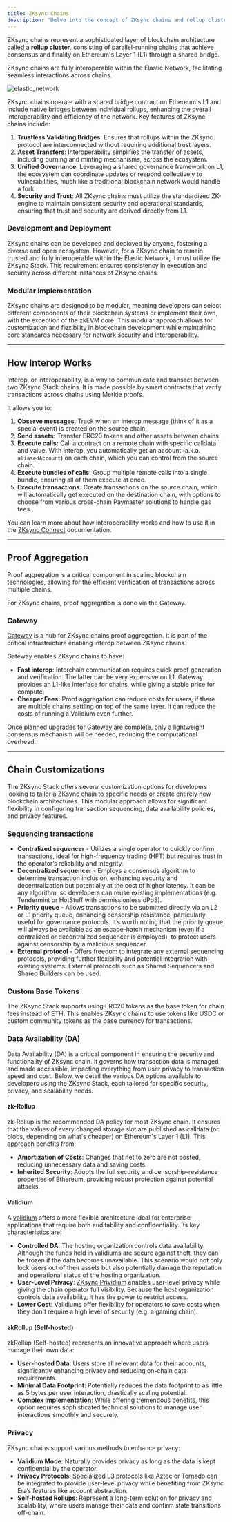 ```yaml
---
title: ZKsync Chains
description: "Delve into the concept of ZKsync chains and rollup clusters."
---
```


ZKsync chains represent a sophisticated layer of blockchain architecture called a **rollup cluster**,
consisting of parallel-running chains that achieve consensus and finality on Ethereum's Layer 1 (L1) through a shared bridge.

ZKsync chains are fully interoperable within the Elastic Network, facilitating seamless interactions across chains.

![elastic_network](/images/zk-stack/elastic_network.png)

ZKsync chains operate with a shared bridge contract on Ethereum's L1 and include native bridges between individual rollups,
enhancing the overall interoperability and efficiency of the network. Key features of ZKsync chains include:

1. **Trustless Validating Bridges**: Ensures that rollups within the ZKsync protocol are interconnected without requiring additional trust layers.
2. **Asset Transfers**: Interoperability simplifies the transfer of assets, including burning and minting mechanisms, across the ecosystem.
3. **Unified Governance**: Leveraging a shared governance framework on L1,
  the ecosystem can coordinate updates or respond collectively to vulnerabilities, much like a traditional blockchain network would handle a fork.
4. **Security and Trust**: All ZKsync chains must utilize the standardized ZK-engine to maintain consistent security and operational standards,
  ensuring that trust and security are derived directly from L1.

### Development and Deployment

ZKsync chains can be developed and deployed by anyone, fostering a diverse and open ecosystem.
However, for a ZKsync chain to remain trusted and fully interoperable within the Elastic Network, it must utilize the ZKsync Stack.
This requirement ensures consistency in execution and security across different instances of ZKsync chains.

### Modular Implementation

ZKsync chains are designed to be modular, meaning developers can select different components of their blockchain systems or implement their own,
with the exception of the zkEVM core.
This modular approach allows for customization and flexibility in blockchain development
while maintaining core standards necessary for network security and interoperability.

---

## How Interop Works

Interop, or interoperability, is a way to communicate and transact between two ZKsync Stack chains.
It is made possible by smart contracts that verify transactions across chains using Merkle proofs.

It allows you to:

1. **Observe messages**: Track when an interop message (think of it as a special event) is created on the source chain.
1. **Send assets:** Transfer ERC20 tokens and other assets between chains.
1. **Execute calls:** Call a contract on a remote chain with specific calldata and value.
  With interop, you automatically get an account (a.k.a. `aliasedAccount`) on each chain, which you can control from the source chain.
1. **Execute bundles of calls:** Group multiple remote calls into a single bundle, ensuring all of them execute at once.
1. **Execute transactions:** Create transactions on the source chain, which will automatically get executed on the destination chain,
  with options to choose from various cross-chain Paymaster solutions to handle gas fees.

You can learn more about how interoperability works and how to use it in the [ZKsync Connect](/zksync-network/unique-features/zksync-connect) documentation.

---

## Proof Aggregation

Proof aggregation is a critical component in scaling blockchain technologies,
allowing for the efficient verification of transactions across multiple chains.

For ZKsync chains, proof aggregation is done via the Gateway.

### Gateway

[Gateway](/zksync-protocol/gateway/overview) is a hub for ZKsync chains proof aggregation.
It is part of the critical infrastructure enabling interop between ZKsync chains.

Gateway enables ZKsync chains to have:

- **Fast interop**: Interchain communication requires quick proof generation and verification. The latter can be very expensive on L1.
  Gateway provides an L1-like interface for chains, while giving a stable price for compute.
- **Cheaper Fees:** Proof aggregation can reduce costs for users, if there are multiple chains settling on top of the same layer.
  It can reduce the costs of running a Validium even further.

Once planned upgrades for Gateway are complete, only a lightweight consensus mechanism will be needed, reducing the computational overhead.

---

## Chain Customizations

The ZKsync Stack offers several customization options for developers looking to tailor a ZKsync chain to specific needs
or create entirely new blockchain architectures.
This modular approach allows for significant flexibility in configuring transaction sequencing, data availability policies, and privacy features.

### Sequencing transactions

- **Centralized sequencer** - Utilizes a single operator to quickly confirm transactions,
  ideal for high-frequency trading (HFT) but requires trust in the operator’s reliability and integrity.
- **Decentralized sequencer** - Employs a consensus algorithm to determine transaction inclusion,
  enhancing security and decentralization but potentially at the cost of higher latency.
  It can be any algorithm, so developers can reuse existing implementations (e.g. Tendermint or HotStuff with permissionless dPoS).
- **Priority queue** - Allows transactions to be submitted directly via an L2 or L1 priority queue,
  enhancing censorship resistance, particularly useful for governance protocols.
  It’s worth noting that the priority queue will always be available as an escape-hatch mechanism
  (even if a centralized or decentralized sequencer is employed), to protect users against censorship by a malicious sequencer.
- **External protocol** - Offers freedom to integrate any external sequencing protocols,
  providing further flexibility and potential integration with existing systems.
  External protocols such as Shared Sequencers and Shared Builders can be used.

### Custom Base Tokens

The ZKsync Stack supports using ERC20 tokens as the base token for chain fees instead of ETH.
This enables ZKsync chains to use tokens like USDC or custom community tokens as the base currency for transactions.

### Data Availability (DA)

Data Availability (DA) is a critical component in ensuring the security and functionality of ZKsync chain.
It governs how transaction data is managed and made accessible, impacting everything from user privacy to transaction speed and cost.
Below, we detail the various DA options available to developers using the ZKsync Stack, each tailored for specific security, privacy, and scalability needs.

#### zk-Rollup

zk-Rollup is the recommended DA policy for most ZKsync chain.
It ensures that the values of every changed storage slot are published as calldata (or blobs, depending on what's
cheaper) on Ethereum's Layer 1 (L1). This approach benefits from:

- **Amortization of Costs**: Changes that net to zero are not posted, reducing unnecessary data and saving costs.
- **Inherited Security**: Adopts the full security and censorship-resistance properties of Ethereum, providing robust protection against potential attacks.

#### Validium

A [validium](/zk-stack/running/validium)
offers a more flexible architecture ideal for enterprise applications that require both auditability and confidentiality.
Its key characteristics are:

- **Controlled DA**: The hosting organization controls data availability.
  Although the funds held in validiums are secure against theft, they can be frozen if the data becomes unavailable.
  This scenario would not only lock users out of their assets but also potentially damage the reputation and operational status of the hosting organization.
- **User-Level Privacy**: [ZKsync Prividium](/zk-stack/prividium) enables user-level privacy while giving the chain operator full visibility.
  Because the host organization controls data availability, it has the power to restrict access.
- **Lower Cost**: Validiums offer flexibility for operators to save costs when they don't require a high level of security (e.g. a gaming chain).

#### zkRollup (Self-hosted)

zkRollup (Self-hosted) represents an innovative approach where users manage their own data:

- **User-hosted Data**: Users store all relevant data for their accounts, significantly enhancing privacy and reducing on-chain data requirements.
- **Minimal Data Footprint**: Potentially reduces the data footprint to as little as 5 bytes per user interaction, drastically scaling potential.
- **Complex Implementation**: While offering tremendous benefits,
this option requires sophisticated technical solutions to manage user interactions smoothly and securely.

### Privacy

ZKsync chains support various methods to enhance privacy:

- **Validium Mode**: Naturally provides privacy as long as the data is kept confidential by the operator.
- **Privacy Protocols**: Specialized L3 protocols like Aztec or Tornado can be integrated to provide user-level privacy
  while benefiting from ZKsync Era’s features like account abstraction.
- **Self-hosted Rollups**: Represent a long-term solution for privacy and scalability, where users manage their data and confirm state transitions off-chain.
